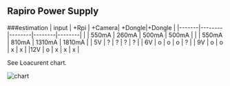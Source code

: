 ## Rapiro Power Supply

###estimation
| input | +Rpi   | +Camera| +Dongle|+Dongle |
|-------|--------|--------|--------|--------|
|       | 550mA  | 260mA  |  500mA |  500mA |
|       | 550mA  |  810mA | 1310mA | 1810mA |
| 5V    |   ?    |   ?    |   ?    |    ?   |
| 6V    |   o    |    o   |   o    |    ?   | 
| 9V    |   o    |    o   |   x    |    x   |
|12V    |   o    |    x   |   x    |    x   |

See Loacurent chart.

![chart](https://github.com/oga00000001/RapiroTools/blob/master/PowerSupply/loadcurrent.png)
